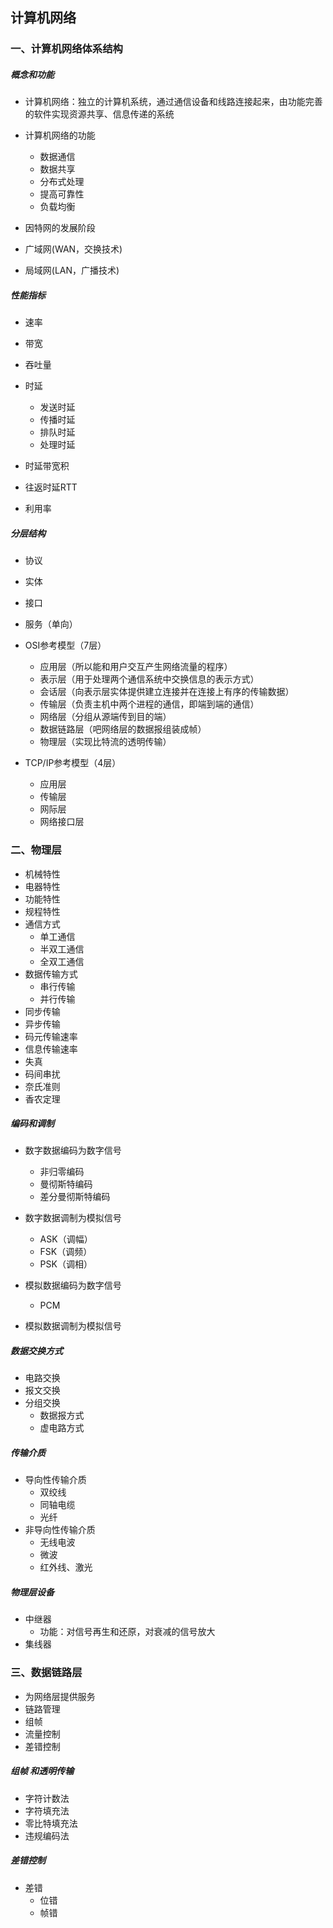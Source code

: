 ## 计算机网络

### 一、计算机网络体系结构

##### 概念和功能

- 计算机网络：独立的计算机系统，通过通信设备和线路连接起来，由功能完善的软件实现资源共享、信息传递的系统
- 计算机网络的功能
  - 数据通信
  - 数据共享
  - 分布式处理
  - 提高可靠性
  - 负载均衡

- 因特网的发展阶段
- 广域网(WAN，交换技术)
- 局域网(LAN，广播技术)

##### 性能指标

- 速率
- 带宽
- 吞吐量
- 时延
  - 发送时延
  - 传播时延
  - 排队时延
  - 处理时延

- 时延带宽积
- 往返时延RTT
- 利用率

##### 分层结构

- 协议
- 实体
- 接口
- 服务（单向）
- OSI参考模型（7层）
  - 应用层（所以能和用户交互产生网络流量的程序）
  - 表示层（用于处理两个通信系统中交换信息的表示方式）
  - 会话层（向表示层实体提供建立连接并在连接上有序的传输数据）
  - 传输层（负责主机中两个进程的通信，即端到端的通信）
  - 网络层（分组从源端传到目的端）
  - 数据链路层（吧网络层的数据报组装成帧）
  - 物理层（实现比特流的透明传输）

- TCP/IP参考模型（4层）
  - 应用层
  - 传输层
  - 网际层
  - 网络接口层

### 二、物理层

- 机械特性
- 电器特性
- 功能特性
- 规程特性
- 通信方式
  - 单工通信
  - 半双工通信
  - 全双工通信
- 数据传输方式
  - 串行传输
  - 并行传输
- 同步传输
- 异步传输
- 码元传输速率
- 信息传输速率
- 失真
- 码间串扰
- 奈氏准则
- 香农定理

##### 编码和调制

- 数字数据编码为数字信号
  - 非归零编码
  - 曼彻斯特编码
  - 差分曼彻斯特编码

- 数字数据调制为模拟信号
  - ASK（调幅）
  - FSK（调频）
  - PSK（调相）

- 模拟数据编码为数字信号
  - PCM

- 模拟数据调制为模拟信号

##### 数据交换方式

- 电路交换
- 报文交换
- 分组交换
  - 数据报方式
  - 虚电路方式

##### 传输介质

- 导向性传输介质
  - 双绞线
  - 同轴电缆
  - 光纤
- 非导向性传输介质
  - 无线电波
  - 微波
  - 红外线、激光

##### 物理层设备

- 中继器
  - 功能：对信号再生和还原，对衰减的信号放大
- 集线器

### 三、数据链路层

- 为网络层提供服务
- 链路管理
- 组帧
- 流量控制
- 差错控制

##### 组帧 和透明传输

- 字符计数法
- 字符填充法
- 零比特填充法
- 违规编码法

##### 差错控制

- 差错
  - 位错
  - 帧错